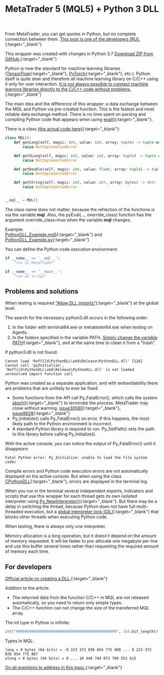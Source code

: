 ﻿---
pgtitle: MetaTrader 5 (MQL5) + Python 3 DLL
title: MetaTrader 5 (MQL5) + Python 3 DLL
description: A data exchange between the MQL and Python via pre-created function.
---
From MetaTrader, you can get quotes in Python, but no complete connection between them.
[This post is one of the developers (RU).](https://www.mql5.com/ru/forum/306688/page4#comment_10973513){:target="_blank"}

This wrapper was created with changes in Python 3.7
[Download ZIP from GitHub.](https://github.com/Roffild/RoffildLibrary/archive/master.zip){:target="_blank"}

Python is now the standard for machine learning libraries ([TensorFlow](https://www.tensorflow.org/){:target="_blank"}, [PyTorch](https://pytorch.org/){:target="_blank"}, etc.).
Python itself is quite slow and therefore all machine learning library on C/C++ using it only for user interaction.
[It is not always possible to connect machine learning libraries directly to the C/C++ code without problems.](https://github.com/tensorflow/tensorflow/issues/22338){:target="_blank"}

The main idea and the difference of this wrapper: a data exchange between the MQL and Python via pre-created function.
This is the fastest and most reliable data exchange method.
There is no time spent on parsing and compiling Python code that appears when using [eval()](https://docs.python.org/3/library/functions.html#eval){:target="_blank"}.

There is a class [(the actual code here)](https://github.com/Roffild/RoffildLibrary/blob/master/Libraries/Roffild/PythonDLL/start.py){:target="_blank"}:
```python
class MQL():
    def getLong(self, magic: int, value: int, array: tuple) -> tuple or list:
        raise NotImplementedError

    def getULong(self, magic: int, value: int, array: tuple) -> tuple or list:
        raise NotImplementedError

    def getDouble(self, magic: int, value: float, array: tuple) -> tuple or list:
        raise NotImplementedError

    def getString(self, magic: int, value: str, array: bytes) -> str:
        raise NotImplementedError


__mql__ = MQL()
```
The class name does not matter, because the reflection of the functions is via the variable __mql__.
Also, the pyEval(..., override_class) function has the argument override_class=true when the variable __mql__ changes.

Example:<br/>
[PythonDLL_Example.mq5](https://github.com/Roffild/RoffildLibrary/blob/master/Experts/Roffild/Examples/PythonDLL_Example.mq5){:target="_blank"} and
[PythonDLL_Example.py](https://github.com/Roffild/RoffildLibrary/blob/master/Experts/Roffild/Examples/PythonDLL_Example.py){:target="_blank"}

You can define the Python code execution environment:
```python
if __name__ == '__mql__':
    "run in MetaTrader"

if __name__ == '__main__':
    "run as script"
```

## Problems and solutions

When testing is required ["Allow DLL imports"](https://www.metatrader5.com/en/terminal/help/startworking/settings#ea){:target="_blank"} at the global level.

The search for the necessary python3.dll occurs in the following order:
1. In the folder with terminal64.exe or metatester64.exe when testing on Agents.
2. In the folders specified in the variable PATH.
[Simply change the variable PATH](https://www.google.com/search?q=windows+path+environment+variable){:target="_blank"}, and at the same time to clean it from a "trash".

If python3.dll is not found:
```
Cannot load 'Roffild\PythonDLL\x64\Release\PythonDLL.dll' [126]
Cannot call 'pyInitialize', 'Roffild\PythonDLL\x64\Release\PythonDLL.dll' is not loaded
unresolved import function call
```

Python was created as a separate application, and with embeddability there are problems that are unlikely to ever be fixed:
* Some functions from the API call Py_FatalError(), which calls the system [abort()](https://docs.microsoft.com/cpp/c-runtime-library/reference/abort){:target="_blank"} to terminate the process. MetaTrader may close without warning. [issue30560](https://bugs.python.org/issue30560){:target="_blank"}, [issue9828](https://bugs.python.org/issue9828){:target="_blank"}
* Py_Initialize() calls Py_FatalError() on error. If this happens, the most likely path to the Python environment is incorrect.
* A standard Python library is required to run. Py_SetPath() sets the path to this library before calling Py_Initialize().

With the active console, you can notice the output of Py_FatalError() until it disappears:
```
Fatal Python error: Py_Initialize: unable to load the file system codec
```

Compile errors and Python code execution errors are not automatically displayed on the active console.
But when using the class [CPythonDLL](https://github.com/Roffild/RoffildLibrary/blob/master/Include/Roffild/PythonDLL.mqh){:target="_blank"}, errors are displayed in the terminal log.

When you run in the terminal several independent experts, indicators and scripts that use this wrapper for each thread gets its own isolated interpreter using [Py_NewInterpreter()](https://docs.python.org/3/c-api/init.html#c.Py_NewInterpreter){:target="_blank"}.
But there may be a delay in switching the thread, because Python does not have full multi-threaded execution, but a [global interpreter lock (GIL)](https://docs.python.org/3/glossary.html#term-global-interpreter-lock){:target="_blank"} that blocks other threads when executing Python code.

When testing, there is always only one interpreter.

Memory allocation is a long operation, but it doesn’t depend on the amount of memory requested.
It will be faster to pre-allocate one megabyte per line and use this buffer several times rather than requesting the required amount of memory each time.

## For developers

[Official article on creating a DLL.](https://www.mql5.com/en/articles/18){:target="_blank"}

Addition to the article:
* The returned data from the function C/C++ in MQL are not released automatically, so you need to return only simple types.
* The C/C++ function can not change the size of the transferred MQL array.

The int type in Python is infinite:
```python
int("9999999999999999999999999999999999999999999999", 10).bit_length() == 153
```

Types in MQL:
```
long = 8 bytes (64 bits) = -9 223 372 036 854 775 808 ... 9 223 372 036 854 775 807
ulong = 8 bytes (64 bits) = 0 ... 18 446 744 073 709 551 615
```

[On all questions to address in this topic.](https://www.mql5.com/en/forum/247134){:target="_blank"}
